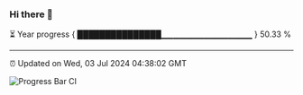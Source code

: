 ### Hi there 👋

⏳ Year progress { ███████████████▁▁▁▁▁▁▁▁▁▁▁▁▁▁▁ } 50.33 %

---

⏰ Updated on Wed, 03 Jul 2024 04:38:02 GMT

![Progress Bar CI](https://github.com/IshwaranRudhara/GIT-ACTION/workflows/Progress%20Bar%20CI/badge.svg)
